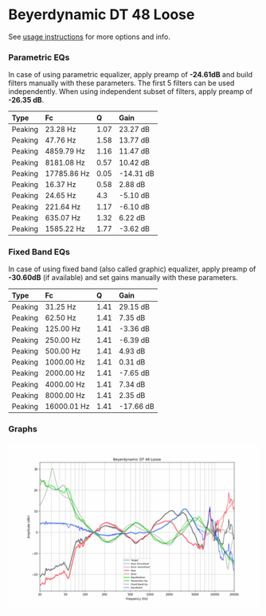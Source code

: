 # Beyerdynamic DT 48 Loose
See [usage instructions](https://github.com/jaakkopasanen/AutoEq#usage) for more options and info.

### Parametric EQs
In case of using parametric equalizer, apply preamp of **-24.61dB** and build filters manually
with these parameters. The first 5 filters can be used independently.
When using independent subset of filters, apply preamp of **-26.35 dB**.

| Type    | Fc          |    Q | Gain      |
|:--------|:------------|:-----|:----------|
| Peaking | 23.28 Hz    | 1.07 | 23.27 dB  |
| Peaking | 47.76 Hz    | 1.58 | 13.77 dB  |
| Peaking | 4859.79 Hz  | 1.16 | 11.47 dB  |
| Peaking | 8181.08 Hz  | 0.57 | 10.42 dB  |
| Peaking | 17785.86 Hz | 0.05 | -14.31 dB |
| Peaking | 16.37 Hz    | 0.58 | 2.88 dB   |
| Peaking | 24.65 Hz    | 4.3  | -5.10 dB  |
| Peaking | 221.64 Hz   | 1.17 | -6.10 dB  |
| Peaking | 635.07 Hz   | 1.32 | 6.22 dB   |
| Peaking | 1585.22 Hz  | 1.77 | -3.62 dB  |

### Fixed Band EQs
In case of using fixed band (also called graphic) equalizer, apply preamp of **-30.60dB**
(if available) and set gains manually with these parameters.

| Type    | Fc          |    Q | Gain      |
|:--------|:------------|:-----|:----------|
| Peaking | 31.25 Hz    | 1.41 | 29.15 dB  |
| Peaking | 62.50 Hz    | 1.41 | 7.35 dB   |
| Peaking | 125.00 Hz   | 1.41 | -3.36 dB  |
| Peaking | 250.00 Hz   | 1.41 | -6.39 dB  |
| Peaking | 500.00 Hz   | 1.41 | 4.93 dB   |
| Peaking | 1000.00 Hz  | 1.41 | 0.31 dB   |
| Peaking | 2000.00 Hz  | 1.41 | -7.65 dB  |
| Peaking | 4000.00 Hz  | 1.41 | 7.34 dB   |
| Peaking | 8000.00 Hz  | 1.41 | 2.35 dB   |
| Peaking | 16000.01 Hz | 1.41 | -17.66 dB |

### Graphs
![](./Beyerdynamic%20DT%2048%20Loose.png)